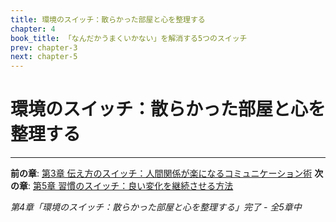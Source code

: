 ```yaml
---
title: 環境のスイッチ：散らかった部屋と心を整理する
chapter: 4
book_title: 「なんだかうまくいかない」を解消する5つのスイッチ
prev: chapter-3
next: chapter-5
---
```


# 環境のスイッチ：散らかった部屋と心を整理する



---

**前の章**: [第3章 伝え方のスイッチ：人間関係が楽になるコミュニケーション術](chapter-3.md)
**次の章**: [第5章 習慣のスイッチ：良い変化を継続させる方法](chapter-5.md)

*第4章「環境のスイッチ：散らかった部屋と心を整理する」完了 - 全5章中*
